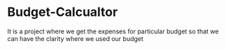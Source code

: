 # Budget-Calcualtor
It is a project where we get the expenses for particular budget so that we can have the clarity where we used our budget

